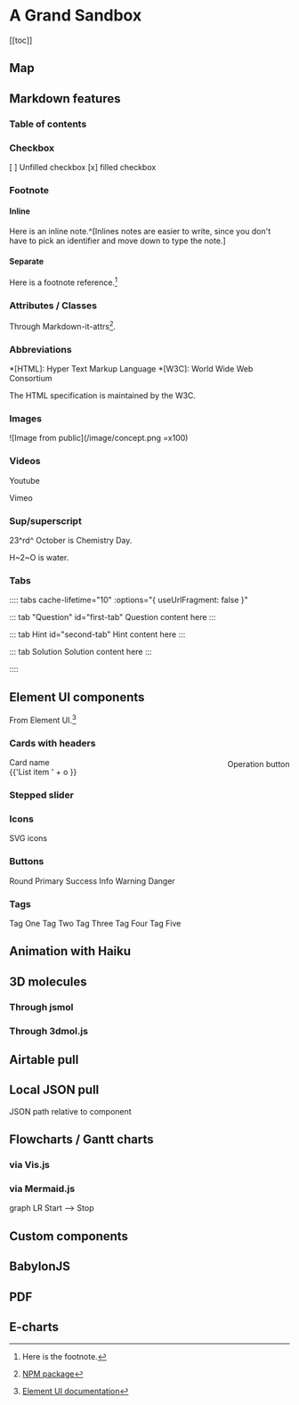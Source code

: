 # A Grand Sandbox

[[toc]]

## Map

<ClientOnly>

<MapTopo v-bind:init_center="{lng:35.355660, lat:31.316457}" v-bind:init_zoom="12">

<MapMarker :coord="[35.354400, 31.318961]" color='green' desc="Northern Palace built in 232 AD" />

</MapTopo>

</ClientOnly>

## Markdown features

### Table of contents

### Checkbox

[ ] Unfilled checkbox
[x] filled checkbox

### Footnote

#### Inline

Here is an inline note.^[Inlines notes are easier to write, since you don't have to pick an identifier and move down to type the note.]

#### Separate

Here is a footnote reference.[^1]

[^1]: Here is the footnote.

### Attributes / Classes

Through Markdown-it-attrs[^2].

### Abbreviations

*[HTML]: Hyper Text Markup Language
*[W3C]: World Wide Web Consortium

The HTML specification is maintained by the W3C.

[^2]: [NPM package](https://www.npmjs.com/package/markdown-it-attrs)

### Images

![Image from public](/image/concept.png =x100)

### Videos

Youtube

Vimeo

### Sup/superscript

23^rd^ October is Chemistry Day.

H~2~O is water.

<!-- ## Bootstrap-vue components -->

### Tabs

:::: tabs cache-lifetime="10" :options="{ useUrlFragment: false }"

::: tab "Question" id="first-tab"
Question content here
:::


::: tab Hint id="second-tab"
Hint content here
:::

::: tab Solution
Solution content here
:::

::::

## Element UI components

From Element UI.[^EUI]

[^EUI]: [Element UI documentation](http://element.eleme.io/?ref=madewithvuejs.com#/en-US/component/installation)

### Cards with headers

<el-card class="box-card">
  <div slot="header" class="clearfix">
    <span>Card name</span>
    <el-button style="float: right; padding: 3px 0" type="text">Operation button</el-button>
  </div>
  <div v-for="o in 4" :key="o" class="text item">
    {{'List item ' + o }}
  </div>
</el-card>


### Stepped slider

<el-steps :active="2" align-center>
  <el-step title="Step 1" description="Some description"></el-step>
  <el-step title="Step 2" description="Some description"></el-step>
  <el-step title="Step 3" description="Some description"></el-step>
  <el-step title="Step 4" description="Some description"></el-step>
</el-steps>

### Icons

<i class="el-icon-edit"></i>

SVG icons

<vp-icon name="electron" />


### Buttons

<el-row>
  <el-button round>Round</el-button>
  <el-button type="primary" round>Primary</el-button>
  <el-button type="success" round>Success</el-button>
  <el-button type="info" round>Info</el-button>
  <el-button type="warning" round>Warning</el-button>
  <el-button type="danger" round>Danger</el-button>
</el-row>

### Tags

<el-tag>Tag One</el-tag>
<el-tag type="success">Tag Two</el-tag>
<el-tag type="info">Tag Three</el-tag>
<el-tag type="warning">Tag Four</el-tag>
<el-tag type="danger">Tag Five</el-tag>

<!-- ## LaTeX / Chem

<LaTeX formula="x^2 + y^2 + \cancel{pxy} = z^2 + \cancel{pxy}" />

<Chem formula="H+\aq{} + OH^{-}\aq{} <=>> H2O\liquid{}" />

At triple point, <Chem formula="H2O\solid{} <=> H2O\liquid{} <=> H2O\gas{}" inline />.

Physical units available with **pu** command. -->



## Animation with Haiku

<!-- <anim-snap /> -->

<!-- ## Animation with Lottie --- FORGET ABOUT IT

vue-lottie broken: TypeError. -->

<!-- <Anim /> -->

<!-- <iframe src="https://modest-booth-7d9598.netlify.com/anim/lottietest.html" height=600 width=600 frameborder=0 scrolling="no"></iframe>

No control from an iframe. -->

## 3D molecules

### Through jsmol
<!-- 
JSmol from iframe in public/jsmol/jsmol.html

<iframe src="https://modest-booth-7d9598.netlify.com/jsmol/jsmol.html" height=600 width=600 frameborder=0 scrolling="no"></iframe> -->

### Through 3dmol.js

<!-- From PDB.

<Molecule pdb="1bl8" /> -->

<!-- From PubChem.

<Molecule cid="2349" /> -->
<!-- 
From "local" file placed in /public/pdb/.

<Molecule url="https://modest-booth-7d9598.netlify.com/pdb/6c6p.pdb" /> -->

## Airtable pull

<!-- <AirtableTopic /> -->

## Local JSON pull

JSON path relative to component

<LocalJSON />

<!-- <div v-for="i in items">
    <h2>{{i.first_name}} {{i.last_name}}</h2>
    <img :src="i.avatar"/>
</div>

<script>
import data from './users.json'
export default {
  data () {
      return {
          items: data.data
      }
  }
}
</script> -->

<!-- <script>
const axios = require('axios')
export default {
  data () {
      return {
          items: []
      }
  },
  async beforeMount() {
    axios.get('https://reqres.in/api/users')
    .then(response => {
       this.$data.items = response.data.data
    })
    .catch(error => {
        console.log(error);
    })
  }
}
</script> -->


<!-- ## Teacher toggle

<Teacher>

Teacher-only component, set on global $teacher

</Teacher> -->
<!-- 
<el-switch v-model="$teacher" active-text="Teacher" inactive-text="Student">
</el-switch>

Bug: switch does not seem to toggle -->

## Flowcharts / Gantt charts

### via Vis.js

<vis-timeline />
<vis-network />

### via Mermaid.js

<mermaid>
graph LR
    Start --> Stop
</mermaid>

## Custom components

<Duration time='60 min' />
<CompletionStatus v-bind:percentage=100 />
<PublishDate date="2019-03-20T03:54:07Z" />

## BabylonJS

<!-- <BabylonTest /> -->

## PDF

<!-- <PDF /> -->

## E-charts

<!-- <IA-Criteria /> -->
<!-- 
## GIF

![Typesetting chemical equations; GIF test](./typeset_chem_eqn_ammonia.gif) -->
